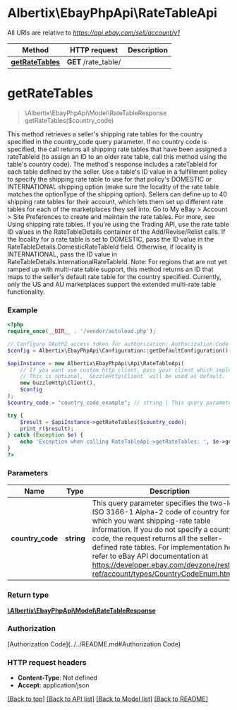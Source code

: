 # Albertix\EbayPhpApi\RateTableApi

All URIs are relative to *https://api.ebay.com/sell/account/v1*

Method | HTTP request | Description
------------- | ------------- | -------------
[**getRateTables**](RateTableApi.md#getRateTables) | **GET** /rate_table/ | 


# **getRateTables**
> \Albertix\EbayPhpApi\Model\RateTableResponse getRateTables($country_code)



This method retrieves a seller's shipping rate tables for the country specified in the country_code query parameter. If no country code is specified, the call returns all shipping rate tables that have been assigned a rateTableId (to assign an ID to an older rate table, call this method using the table's country code). The method's response includes a rateTableId for each table defined by the seller. Use a table's ID value in a fulfillment policy to specify the shipping rate table to use for that policy's DOMESTIC or INTERNATIONAL shipping option (make sure the locality of the rate table matches the optionType of the shipping option). Sellers can define up to 40 shipping rate tables for their account, which lets them set up different rate tables for each of the marketplaces they sell into. Go to My eBay &gt; Account &gt; Site Preferences to create and maintain the rate tables. For more, see Using shipping rate tables. If you're using the Trading API, use the rate table ID values in the RateTableDetails container of the Add/Revise/Relist calls. If the locality for a rate table is set to DOMESTIC, pass the ID value in the RateTableDetails.DomesticRateTableId field. Otherwise, if locality is INTERNATIONAL, pass the ID value in RateTableDetails.InternationalRateTableId. Note: For regions that are not yet ramped up with multi-rate table support, this method returns an ID that maps to the seller's default rate table for the country specified. Currently, only the US and AU marketplaces support the extended multi-rate table functionality.

### Example
```php
<?php
require_once(__DIR__ . '/vendor/autoload.php');

// Configure OAuth2 access token for authorization: Authorization Code
$config = Albertix\EbayPhpApi\Configuration::getDefaultConfiguration()->setAccessToken('YOUR_ACCESS_TOKEN');

$apiInstance = new Albertix\EbayPhpApi\Api\RateTableApi(
    // If you want use custom http client, pass your client which implements `GuzzleHttp\ClientInterface`.
    // This is optional, `GuzzleHttp\Client` will be used as default.
    new GuzzleHttp\Client(),
    $config
);
$country_code = "country_code_example"; // string | This query parameter specifies the two-letter ISO 3166-1 Alpha-2 code of country for which you want shipping-rate table information. If you do not specify a county code, the request returns all the seller-defined rate tables. For implementation help, refer to eBay API documentation at https://developer.ebay.com/devzone/rest/api-ref/account/types/CountryCodeEnum.html

try {
    $result = $apiInstance->getRateTables($country_code);
    print_r($result);
} catch (Exception $e) {
    echo 'Exception when calling RateTableApi->getRateTables: ', $e->getMessage(), PHP_EOL;
}
?>
```

### Parameters

Name | Type | Description  | Notes
------------- | ------------- | ------------- | -------------
 **country_code** | **string**| This query parameter specifies the two-letter ISO 3166-1 Alpha-2 code of country for which you want shipping-rate table information. If you do not specify a county code, the request returns all the seller-defined rate tables. For implementation help, refer to eBay API documentation at https://developer.ebay.com/devzone/rest/api-ref/account/types/CountryCodeEnum.html | [optional]

### Return type

[**\Albertix\EbayPhpApi\Model\RateTableResponse**](../Model/RateTableResponse.md)

### Authorization

[Authorization Code](../../README.md#Authorization Code)

### HTTP request headers

 - **Content-Type**: Not defined
 - **Accept**: application/json

[[Back to top]](#) [[Back to API list]](../../README.md#documentation-for-api-endpoints) [[Back to Model list]](../../README.md#documentation-for-models) [[Back to README]](../../README.md)

